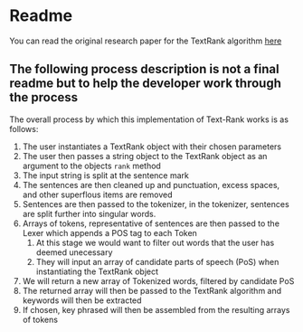 # Readme

You can read the original research paper for the TextRank algorithm [here](https://web.eecs.umich.edu/~mihalcea/papers/mihalcea.emnlp04.pdf)

## The following process description is not a final readme but to help the developer work through the process

The overall process by which this implementation of Text-Rank works is as follows:

1. The user instantiates a TextRank object with their chosen parameters
2. The user then passes a string object to the TextRank object as an argument to the objects `rank` method
3. The input string is split at the sentence mark
4. The sentences are then cleaned up and punctuation, excess spaces, and other superflous items are removed
5. Sentences are then passed to the tokenizer,  in the tokenizer, sentences are split further into singular words. 
6. Arrays of tokens, representative of sentences are then passed to the Lexer which appends a POS tag to each Token
   1. At this stage we would want to filter out words that the user has deemed unecessary
   2. They will input an array of candidate parts of speech (PoS) when instantiating the TextRank object
7. We will return a new array of Tokenized words, filtered by candidate PoS
8. The returned array will then be passed to the TextRank algorithm and keywords will then be extracted
9. If chosen, key phrased will then be assembled from the resulting arrays of tokens